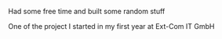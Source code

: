 Had some free time and built some random stuff

One of the project I started in my first year at Ext-Com IT GmbH
